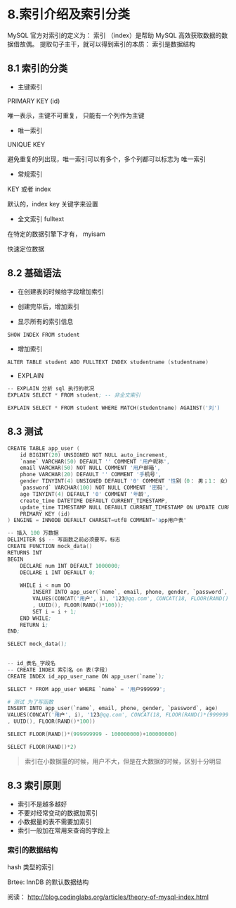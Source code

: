 # 8.索引介绍及索引分类

MySQL 官方对索引的定义为： 索引 （index）是帮助 MySQL 高效获取数据的数据借故偶。 提取句子主干，就可以得到索引的本质： 索引是数据结构

## 8.1 索引的分类

* 主键索引

PRIMARY KEY (id)

唯一表示，主键不可重复， 只能有一个列作为主键

* 唯一索引

UNIQUE KEY

避免重复的列出现，唯一索引可以有多个，多个列都可以标志为 唯一索引

* 常规索引

KEY 或者 index

默认的，index key 关键字来设置

* 全文索引 fulltext

在特定的数据引擎下才有， myisam

快速定位数据

## 8.2 基础语法

* 在创建表的时候给字段增加索引
* 创建完毕后，增加索引

* 显示所有的索引信息

```s
SHOW INDEX FROM student
```

* 增加索引

```s
ALTER TABLE student ADD FULLTEXT INDEX studentname (studentname) 
```

* EXPLAIN

```s
-- EXPLAIN 分析 sql 执行的状况
EXPLAIN SELECT * FROM student; -- 非全文索引

EXPLAIN SELECT * FROM student WHERE MATCH(studentname) AGAINST('刘') 
```

## 8.3 测试

```s
CREATE TABLE app_user (
	id BIGINT(20) UNSIGNED NOT NULL auto_increment,
	`name` VARCHAR(50) DEFAULT '' COMMENT '用户昵称',
	email VARCHAR(50) NOT NULL COMMENT '用户邮箱',
	phone VARCHAR(20) DEFAULT '' COMMENT '手机号',
	gender TINYINT(4) UNSIGNED DEFAULT '0' COMMENT '性别（0： 男；1： 女）',
	`password` VARCHAR(100) NOT NULL COMMENT '密码',
	age TINYINT(4) DEFAULT '0' COMMENT '年龄',
	create_time DATETIME DEFAULT CURRENT_TIMESTAMP,
	update_time TIMESTAMP NULL DEFAULT CURRENT_TIMESTAMP ON UPDATE CURRENT_TIMESTAMP,
	PRIMARY KEY (id)
) ENGINE = INNODB DEFAULT CHARSET=utf8 COMMENT='app用户表'

-- 插入 100 万数据 
DELIMITER $$ -- 写函数之前必须要写，标志
CREATE FUNCTION mock_data()
RETURNS INT
BEGIN 
	DECLARE num INT DEFAULT 1000000;
	DECLARE i INT DEFAULT 0;
	
	WHILE i < num DO
		INSERT INTO app_user(`name`, email, phone, gender, `password`, age) 
		VALUES(CONCAT('用户', i), '123@qq.com', CONCAT(18, FLOOR(RAND()*(999999999 - 100000000)+100000000)), FLOOR(RAND()*2)
		, UUID(), FLOOR(RAND()*100));
		SET i = i + 1;
	END WHILE;
	RETURN i;
END;

SELECT mock_data();
	

-- id_表名_字段名
-- CREATE INDEX 索引名 on 表(字段)
CREATE INDEX id_app_user_name ON app_user(`name`);

SELECT * FROM app_user WHERE `name` = '用户999999';
```

```s
# 测试 为了写函数
INSERT INTO app_user(`name`, email, phone, gender, `password`, age) 
VALUES(CONCAT('用户', i), '123@qq.com', CONCAT(18, FLOOR(RAND()*(999999999 - 100000000)+100000000)), FLOOR(RAND()*2)
, UUID(), FLOOR(RAND()*100))

SELECT FLOOR(RAND()*(999999999 - 100000000)+100000000)

SELECT FLOOR(RAND()*2)
```

> 索引在小数据量的时候，用户不大，但是在大数据的时候，区别十分明显

## 8.3 索引原则

* 索引不是越多越好
* 不要对经常变动的数据加索引
* 小数据量的表不需要加索引
* 索引一般加在常用来查询的字段上

### 索引的数据结构

hash 类型的索引

Brtee: InnDB 的默认数据结构

阅读： http://blog.codinglabs.org/articles/theory-of-mysql-index.html

